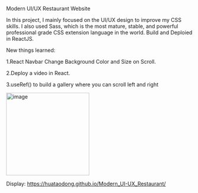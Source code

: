 Modern UI/UX Restaurant Website

In this project, I mainly focused on the UI/UX design to improve my CSS skills. I also used Sass, which is the most mature, stable, and powerful professional grade CSS extension language in the world. Build and Deploied in ReactJS.

New things learned:

1.React Navbar Change Background Color and Size on Scroll.

2.Deploy a video in React.

3.useRef() to build a gallery where you can scroll left and right

<img width="224" alt="image" src="https://user-images.githubusercontent.com/75303443/173633036-c960624e-d381-46cd-a27d-be9baa435991.png">


Display:
 https://huataodong.github.io/Modern_UI-UX_Restaurant/
